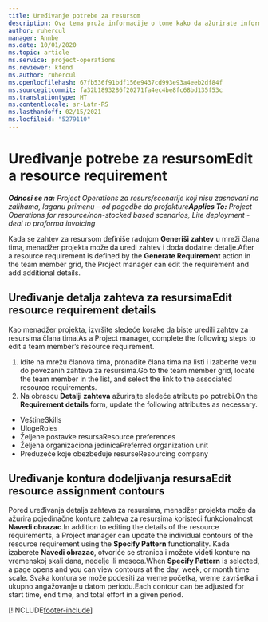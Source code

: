 ```yaml
---
title: Uređivanje potrebe za resursom
description: Ova tema pruža informacije o tome kako da ažurirate informacije zahteva za resursima.
author: ruhercul
manager: Annbe
ms.date: 10/01/2020
ms.topic: article
ms.service: project-operations
ms.reviewer: kfend
ms.author: ruhercul
ms.openlocfilehash: 67fb536f91bdf156e9437cd993e93a4eeb2df84f
ms.sourcegitcommit: fa32b1893286f20271fa4ec4be8fc68bd135f53c
ms.translationtype: HT
ms.contentlocale: sr-Latn-RS
ms.lasthandoff: 02/15/2021
ms.locfileid: "5279110"
---
```

# <a name="edit-a-resource-requirement"></a><span data-ttu-id="502e2-103">Uređivanje potrebe za resursom</span><span class="sxs-lookup"><span data-stu-id="502e2-103">Edit a resource requirement</span></span>

<span data-ttu-id="502e2-104">_**Odnosi se na:** Project Operations za resurs/scenarije koji nisu zasnovani na zalihama, laganu primenu – od pogodbe do profakture_</span><span class="sxs-lookup"><span data-stu-id="502e2-104">_**Applies To:** Project Operations for resource/non-stocked based scenarios, Lite deployment - deal to proforma invoicing_</span></span>

<span data-ttu-id="502e2-105">Kada se zahtev za resursom definiše radnjom **Generiši zahtev** u mreži člana tima, menadžer projekta može da uredi zahtev i doda dodatne detalje.</span><span class="sxs-lookup"><span data-stu-id="502e2-105">After a resource requirement is defined by the **Generate Requirement** action in the team member grid, the Project manager can edit the requirement and add additional details.</span></span>

## <a name="edit-resource-requirement-details"></a><span data-ttu-id="502e2-106">Uređivanje detalja zahteva za resursima</span><span class="sxs-lookup"><span data-stu-id="502e2-106">Edit resource requirement details</span></span>

<span data-ttu-id="502e2-107">Kao menadžer projekta, izvršite sledeće korake da biste uredili zahtev za resursima člana tima.</span><span class="sxs-lookup"><span data-stu-id="502e2-107">As a Project manager, complete the following steps to edit a team member’s resource requirement.</span></span>

1. <span data-ttu-id="502e2-108">Idite na mrežu članova tima, pronađite člana tima na listi i izaberite vezu do povezanih zahteva za resursima.</span><span class="sxs-lookup"><span data-stu-id="502e2-108">Go to the team member grid, locate the team member in the list, and select the link to the associated resource requirements.</span></span>
2. <span data-ttu-id="502e2-109">Na obrascu **Detalji zahteva** ažurirajte sledeće atribute po potrebi.</span><span class="sxs-lookup"><span data-stu-id="502e2-109">On the **Requirement details** form, update the following attributes as necessary.</span></span>

- <span data-ttu-id="502e2-110">Veštine</span><span class="sxs-lookup"><span data-stu-id="502e2-110">Skills</span></span>
- <span data-ttu-id="502e2-111">Uloge</span><span class="sxs-lookup"><span data-stu-id="502e2-111">Roles</span></span>
- <span data-ttu-id="502e2-112">Željene postavke resursa</span><span class="sxs-lookup"><span data-stu-id="502e2-112">Resource preferences</span></span>
- <span data-ttu-id="502e2-113">Željena organizaciona jedinica</span><span class="sxs-lookup"><span data-stu-id="502e2-113">Preferred organization unit</span></span>
- <span data-ttu-id="502e2-114">Preduzeće koje obezbeđuje resurse</span><span class="sxs-lookup"><span data-stu-id="502e2-114">Resourcing company</span></span>

## <a name="edit-resource-assignment-contours"></a><span data-ttu-id="502e2-115">Uređivanje kontura dodeljivanja resursa</span><span class="sxs-lookup"><span data-stu-id="502e2-115">Edit resource assignment contours</span></span>

<span data-ttu-id="502e2-116">Pored uređivanja detalja zahteva za resursima, menadžer projekta može da ažurira pojedinačne konture zahteva za resursima koristeći funkcionalnost **Navedi obrazac**.</span><span class="sxs-lookup"><span data-stu-id="502e2-116">In addition to editing the details of the resource requirements, a Project manager can update the individual contours of the resource requirement using the **Specify Pattern** functionality.</span></span> <span data-ttu-id="502e2-117">Kada izaberete **Navedi obrazac**, otvoriće se stranica i možete videti konture na vremenskoj skali dana, nedelje ili meseca.</span><span class="sxs-lookup"><span data-stu-id="502e2-117">When **Specify Pattern** is selected, a page opens and you can view contours at the day, week, or month time scale.</span></span> <span data-ttu-id="502e2-118">Svaka kontura se može podesiti za vreme početka, vreme završetka i ukupno angažovanje u datom periodu.</span><span class="sxs-lookup"><span data-stu-id="502e2-118">Each contour can be adjusted for start time, end time, and total effort in a given period.</span></span>

[!INCLUDE[footer-include](../includes/footer-banner.md)]